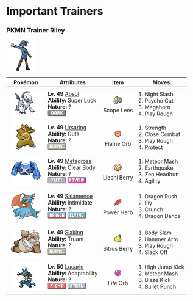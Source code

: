 # Important Trainers

### PKMN Trainer Riley

![PKMN Trainer Riley](../../assets/important_trainers/riley.png "PKMN Trainer Riley")

| Pokémon | Attributes | Item | Moves |
|:-------:|------------|:----:|-------|
| ![Absol](../../assets/sprites/absol/front.gif "Absol: Rumored to sense disasters with its horn, it became a target. It fled deep into the mountains.") | **Lv. 49** [Absol](../../pokemon/absol.md/)<br>**Ability:** <span class="tooltip" title="Heightens the critical-hit ratios of moves.">Super Luck</span><br>**Nature:** ?<br>![dark](../../assets/types/dark.png "Dark") | ![Scope Lens](../../assets/items/scope_lens.png "Scope Lens")<br><span class="tooltip" title="An item to be held by a Pokémon. It is a lens that boosts the holder’s critical-hit ratio.">Scope Lens</span> | 1. <span class="tooltip" title="The user slashes the foe the instant an opportunity arises. It has a high critical-hit ratio.">Night Slash</span><br>2. <span class="tooltip" title="The user tears at the foe with blades formed by psychic power. It has a high critical-hit ratio.">Psycho Cut</span><br>3. <span class="tooltip" title="Utilizing its tough and impressive horn, the user rams into the foe  with no letup. ">Megahorn</span><br>4. <span class="tooltip" title="Inflicts regular damage.  Has a 10% chance to lower the target's Attack by one stage.">Play Rough</span> |
| ![Ursaring](../../assets/sprites/ursaring/front.gif "Ursaring: In its territory, it leaves scratches on trees that bear delicious berries or fruits.") | **Lv. 49** [Ursaring](../../pokemon/ursaring.md/)<br>**Ability:** <span class="tooltip" title="Boosts Attack if there is a status problem.">Guts</span><br>**Nature:** ?<br>![normal](../../assets/types/normal.png "Normal") | ![Flame Orb](../../assets/items/flame_orb.png "Flame Orb")<br><span class="tooltip" title="An item to be held by a Pokémon. It is a bizarre orb that inflicts a burn on the holder in battle.">Flame Orb</span> | 1. <span class="tooltip" title="The foe is slugged with a punch thrown at maximum power. It can also be used to move boulders.">Strength</span><br>2. <span class="tooltip" title="The user fights the foe in close without guarding itself. It also cuts the user’s Defense and Sp. Def.">Close Combat</span><br>3. <span class="tooltip" title="Inflicts regular damage.  Has a 10% chance to lower the target's Attack by one stage.">Play Rough</span><br>4. <span class="tooltip" title="It enables the user to evade all attacks. Its chance of failing rises if it is used in succession.">Protect</span> |
| ![Metagross](../../assets/sprites/metagross/front.gif "Metagross: METANG combined to form it. With four brains, it has the intelligence of a supercomputer.") | **Lv. 49** [Metagross](../../pokemon/metagross.md/)<br>**Ability:** <span class="tooltip" title="Prevents the Pokémon’s stats from being lowered.">Clear Body</span><br>**Nature:** ?<br>![steel](../../assets/types/steel.png "Steel") ![psychic](../../assets/types/psychic.png "Psychic") | ![Liechi Berry](../../assets/items/liechi_berry.png "Liechi Berry")<br><span class="tooltip" title="A Poffin ingredient. If held by a Pokémon, it raises its Attack stat in a pinch.">Liechi Berry</span> | 1. <span class="tooltip" title="The foe is hit with a hard punch fired like a meteor. It may also raise the user’s Attack.">Meteor Mash</span><br>2. <span class="tooltip" title="The user sets off an earthquake that hits all the Pokémon in the battle. ">Earthquake</span><br>3. <span class="tooltip" title="The user focuses its willpower to its head and rams the foe. It may also make the target flinch.">Zen Headbutt</span><br>4. <span class="tooltip" title="The user relaxes and lightens its body to move faster. It sharply boosts the Speed stat.">Agility</span> |
| ![Salamence](../../assets/sprites/salamence/front.gif "Salamence: As a result of its long-held dream of flying, its cellular structure changed, and wings grew out.") | **Lv. 49** [Salamence](../../pokemon/salamence.md/)<br>**Ability:** <span class="tooltip" title="Lowers the foe’s Attack stat.">Intimidate</span><br>**Nature:** ?<br>![dragon](../../assets/types/dragon.png "Dragon") ![flying](../../assets/types/flying.png "Flying") | ![Power Herb](../../assets/items/power_herb.png "Power Herb")<br><span class="tooltip" title="A single-use item to be held by a Pokémon. It allows the immediate use of a move that charges on the first turn.">Power Herb</span> | 1. <span class="tooltip" title="The user tackles the foe while exhibiting overwhelming menace. It may also make the target flinch.">Dragon Rush</span><br>2. <span class="tooltip" title="The user soars, then strikes on the second turn. It can also be used for flying to any familiar town.">Fly</span><br>3. <span class="tooltip" title="The user crunches up the foe with sharp fangs. It may also lower the target’s Defense stat.">Crunch</span><br>4. <span class="tooltip" title="The user vigorously performs a mystic, powerful dance that boosts its Attack and Speed stats.">Dragon Dance</span> |
| ![Slaking](../../assets/sprites/slaking/front.gif "Slaking: The world’s laziest Pokémon. When it is lounging, it is actually saving energy for striking back.") | **Lv. 49** [Slaking](../../pokemon/slaking.md/)<br>**Ability:** <span class="tooltip" title="The Pokémon can’t attack on consecutive turns.">Truant</span><br>**Nature:** ?<br>![normal](../../assets/types/normal.png "Normal") | ![Sitrus Berry](../../assets/items/sitrus_berry.png "Sitrus Berry")<br><span class="tooltip" title="A Poffin ingredient. It may be used or held by a Pokémon to heal the user’s HP a little.">Sitrus Berry</span> | 1. <span class="tooltip" title="The user drops onto the foe with its full body weight. It may leave the foe paralyzed.">Body Slam</span><br>2. <span class="tooltip" title="The user swings and hits with its strong and heavy fist. It lowers the user’s Speed, however.">Hammer Arm</span><br>3. <span class="tooltip" title="Inflicts regular damage.  Has a 10% chance to lower the target's Attack by one stage.">Play Rough</span><br>4. <span class="tooltip" title="The user slacks off, restoring its own HP by up to half of its maximum HP. ">Slack Off</span> |
| ![Lucario](../../assets/sprites/lucario/front.gif "Lucario: A well-trained one can sense auras to identify and take in the feelings of creatures over half a mile away.") | **Lv. 50** [Lucario](../../pokemon/lucario.md/)<br>**Ability:** <span class="tooltip" title="Powers up moves of the same type.">Adaptability</span><br>**Nature:** ?<br>![fighting](../../assets/types/fighting.png "Fighting") ![steel](../../assets/types/steel.png "Steel") | ![Life Orb](../../assets/items/life_orb.png "Life Orb")<br><span class="tooltip" title="An item to be held by a Pokémon. It boosts the power of moves, but at the cost of some HP on each hit.">Life Orb</span> | 1. <span class="tooltip" title="The foe is attacked with a knee kick from a jump. If it misses, the user is hurt instead.">High Jump Kick</span><br>2. <span class="tooltip" title="The foe is hit with a hard punch fired like a meteor. It may also raise the user’s Attack.">Meteor Mash</span><br>3. <span class="tooltip" title="The user launches a kick with a high critical-hit ratio. It may also leave the target with a burn.">Blaze Kick</span><br>4. <span class="tooltip" title="The user strikes with a tough punch as fast as a bullet. This move always goes first.">Bullet Punch</span> |


